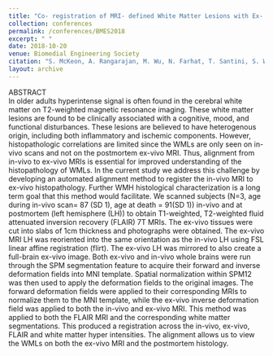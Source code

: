 ```yaml
---
title: "Co- registration of MRI- defined White Matter Lesions with Ex- Vivo Histopathology"
collection: conferences
permalink: /conferences/BMES2018
excerpt: " "
date: 2018-10-20
venue: Biomedial Engineering Society
citation: "S. McKeon, A. Rangarajan, M. Wu, N. Farhat, T. Santini, S. Wood, T. Ibrahim, M. Ikonomovic, J. Kofler, O. Lopez, W. Klunk, H. Aizenstein. Co- registration of MRI- defined White Matter Lesions with Ex- Vivo Histopathology. Biomedical Engineering Society Annual Meeting, Atlanta, GA. October 2018. (Undergraduate poster/ abstract) "
layout: archive
---
```



ABSTRACT  
In older adults hyperintense signal is often found in the cerebral white matter on T2-weighted magnetic resonance imaging. These white matter lesions are found to be clinically associated with a cognitive, mood, and functional disturbances. These lesions are believed to have heterogenous origin, including both inflammatory and ischemic components. However, histopathologic correlations are limited since the WMLs are only seen on in-vivo scans and not on the postmortem ex-vivo MRI. Thus, alignment from in-vivo to ex-vivo MRIs is essential for improved understanding of the histopathology of WMLs. In the current study we address this challenge by developing an automated alignment method to register the in-vivo MRI to ex-vivo histopathology. Further WMH histological characterization is a long term goal that this method would facilitate. We scanned subjects (N=3, age during in-vivo scan= 87 (SD 1), age at death = 91(SD 1)) in-vivo and at postmortem (left hemisphere (LH)) to obtain T1-weighted, T2-weighted fluid attenuated inversion recovery (FLAIR) 7T MRIs. The ex-vivo tissues were cut into slabs of 1cm thickness and photographs were obtained. The ex-vivo MRI LH was reoriented into the same orientation as the in-vivo LH using FSL linear affine registration (flirt). The ex-vivo LH was mirrored to also create a full-brain ex-vivo image. Both ex-vivo and in-vivo whole brains were run through the SPM segmentation feature to acquire their forward and inverse deformation fields into MNI template. Spatial normalization within SPM12 was then used to apply the deformation fields to the original images. The forward deformation fields were applied to their corresponding MRIs to normalize them to the MNI template, while the ex-vivo inverse deformation field was applied to both the in-vivo and ex-vivo MRI. This method was applied to both the FLAIR MRI and the corresponding white matter segmentations. This produced a registration across the in-vivo, ex-vivo, FLAIR and white matter hyper intensities. The alignment allows us to view the WMLs on both the ex-vivo MRI and the postmortem histology.
